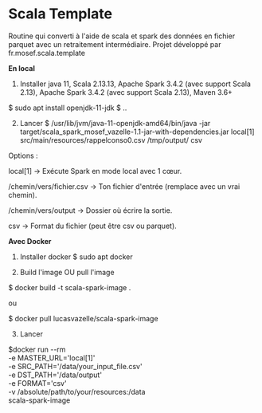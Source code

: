 # Scala Template
Routine qui converti à l'aide de scala et  spark des données en fichier parquet avec un retraitement intermédiaire.
Projet développé par fr.mosef.scala.template


**En local**

1. Installer java 11, Scala	2.13.13,  Apache Spark	3.4.2 (avec support Scala 2.13), Apache Spark	3.4.2 (avec support Scala 2.13), 
Maven	3.6+

$ sudo apt install openjdk-11-jdk
$ ..

2. Lancer
$ /usr/lib/jvm/java-11-openjdk-amd64/bin/java -jar target/scala_spark_mosef_vazelle-1.1-jar-with-dependencies.jar local[1] src/main/resources/rappelconso0.csv /tmp/output/ csv

Options : 

local[1] → Exécute Spark en mode local avec 1 cœur.

/chemin/vers/fichier.csv → Ton fichier d'entrée (remplace avec un vrai chemin).

/chemin/vers/output → Dossier où écrire la sortie.

csv → Format du fichier (peut être csv ou parquet).

**Avec Docker**
1. Installer docker
$ sudo apt docker

2. Build l'image OU pull l'image
   
$ docker build -t scala-spark-image .

ou 

$ docker pull lucasvazelle/scala-spark-image

3. Lancer
    
$docker run --rm \
  -e MASTER_URL='local[1]' \
  -e SRC_PATH='/data/your_input_file.csv' \
  -e DST_PATH='/data/output' \
  -e FORMAT='csv' \
  -v /absolute/path/to/your/resources:/data \
  scala-spark-image












